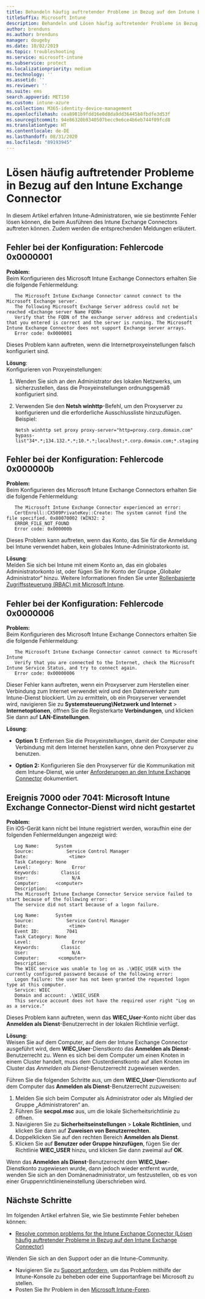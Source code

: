 ```yaml
---
title: Behandeln häufig auftretender Probleme in Bezug auf den Intune Exchange Connector
titleSuffix: Microsoft Intune
description: Behandeln und Lösen häufig auftretender Probleme in Bezug auf den lokalen Microsoft Intune Exchange Connector
author: brenduns
ms.author: brenduns
manager: dougeby
ms.date: 10/02/2019
ms.topic: troubleshooting
ms.service: microsoft-intune
ms.subservice: protect
ms.localizationpriority: medium
ms.technology: ''
ms.assetid: ''
ms.reviewer: ''
ms.suite: ems
search.appverid: MET150
ms.custom: intune-azure
ms.collection: M365-identity-device-management
ms.openlocfilehash: cea8981b9fdd16e0d8da9dd36445b8fbdfe3d53f
ms.sourcegitcommit: 94e86320b9340507becc9e6ce4b6eb744f09fcd8
ms.translationtype: HT
ms.contentlocale: de-DE
ms.lasthandoff: 08/31/2020
ms.locfileid: "89193945"
---
```

# <a name="resolve-common-errors-for-the-intune-exchange-connector"></a>Lösen häufig auftretender Probleme in Bezug auf den Intune Exchange Connector

In diesem Artikel erfahren Intune-Administratoren, wie sie bestimmte Fehler lösen können, die beim Ausführen des Intune Exchange Connectors auftreten können. Zudem werden die entsprechenden Meldungen erläutert.  

## <a name="configuration-failed-and-returned-error-code-0x0000001"></a>Fehler bei der Konfiguration: Fehlercode 0x0000001

**Problem:**  
Beim Konfigurieren des Microsoft Intune Exchange Connectors erhalten Sie die folgende Fehlermeldung:

```
   The Microsoft Intune Exchange Connector cannot connect to the Microsoft Exchange server.  
   The following Microsoft Exchange Server address could not be reached <Exchange server Name FQDN>  
   Verify that the FQDN of the exchange server address and credentials that you entered is correct and the server is running. The Microsoft Intune Exchange Connector does not support Exchange server arrays.  
   Error code: 0x0000001  
```

Dieses Problem kann auftreten, wenn die Internetproxyeinstellungen falsch konfiguriert sind.

**Lösung**:  
Konfigurieren von Proxyeinstellungen:
1. Wenden Sie sich an den Administrator des lokalen Netzwerks, um sicherzustellen, dass die Proxyeinstellungen ordnungsgemäß konfiguriert sind. 
2. Verwenden Sie den **Netsh winhttp**-Befehl, um den Proxyserver zu konfigurieren und die erforderliche Ausschlussliste hinzuzufügen. Beispiel:  

   ```
   Netsh winhttp set proxy proxy-server="http=proxy.corp.domain.com" bypass-list"34*.*;134.132.*.*;10.*.*;localhost;*.corp.domain.com;*.staging.domain.com"
   ```

## <a name="configuration-failed-and-returned-error-code-0x000000b"></a>Fehler bei der Konfiguration: Fehlercode 0x000000b   

**Problem:**  
Beim Konfigurieren des Microsoft Intune Exchange Connectors erhalten Sie die folgende Fehlermeldung:  

```
   The Microsoft Intune Exchange Connector experienced an error:  
   CertEnroll::CX509PrivateKey::Create: The system cannot find the file specified. 0x80070002 (WIN32: 2  
   ERROR_FILE_NOT_FOUND  
   Error code: 0x000000b  
```
Dieses Problem kann auftreten, wenn das Konto, das Sie für die Anmeldung bei Intune verwendet haben, kein globales Intune-Administratorkonto ist.

**Lösung**:  
Melden Sie sich bei Intune mit einem Konto an, das ein globales Administratorkonto ist, oder fügen Sie Ihr Konto der Gruppe „Globaler Administrator“ hinzu. Weitere Informationen finden Sie unter [Rollenbasierte Zugriffssteuerung (RBAC) mit Microsoft Intune](../fundamentals/role-based-access-control.md).

## <a name="configuration-failed-and-returned-error-code-0x0000006"></a>Fehler bei der Konfiguration: Fehlercode 0x0000006

**Problem:**  
Beim Konfigurieren des Microsoft Intune Exchange Connectors erhalten Sie die folgende Fehlermeldung:  

```  
   The Microsoft Intune Exchange Connector cannot connect to Microsoft Intune  
   Verify that you are connected to the Internet, check the Microsoft Intune Service Status, and try to connect again.  
   Error code: 0x00000006  
```  
Dieser Fehler kann auftreten, wenn ein Proxyserver zum Herstellen einer Verbindung zum Internet verwendet wird und den Datenverkehr zum Intune-Dienst blockiert. Um zu ermitteln, ob ein Proxyserver verwendet wird, navigieren Sie zu **Systemsteuerung\Netzwerk und Internet** > **Internetoptionen**, öffnen Sie die Registerkarte **Verbindungen**, und klicken Sie dann auf **LAN-Einstellungen**.

**Lösung**:  

- **Option 1:** Entfernen Sie die Proxyeinstellungen, damit der Computer eine Verbindung mit dem Internet herstellen kann, ohne den Proxyserver zu benutzen.  

- **Option 2:** Konfigurieren Sie den Proxyserver für die Kommunikation mit dem Intune-Dienst, wie unter [Anforderungen an den Intune Exchange Connector](exchange-connector-install.md#intune-exchange-connector-requirements) dokumentiert.



## <a name="event-7000-or-7041-microsoft-intune-exchange-connector-service-wont-start"></a>Ereignis 7000 oder 7041: Microsoft Intune Exchange Connector-Dienst wird nicht gestartet

**Problem:**  
Ein iOS-Gerät kann nicht bei Intune registriert werden, woraufhin eine der folgenden Fehlermeldungen angezeigt wird:  

```  
   Log Name:      System
   Source:            Service Control Manager
   Date:               <time>
   Task Category: None
   Level:               Error
   Keywords:        Classic
   User:                N/A
   Computer:      <computer>
   Description:
   The Microsoft Intune Exchange Connector Service service failed to start because of the following error:  
   The service did not start because of a logon failure.
```  

```  
   Log Name:      System
   Source:            Service Control Manager
   Date:               <time>
   Event ID:          7041
   Task Category: None
   Level:               Error   
   Keywords:        Classic
   User:                N/A
   Computer:       <computer>
   Description:
   The WIEC service was unable to log on as .\WIEC_USER with the currently configured password because of the following error:
   Logon failure: the user has not been granted the requested logon type at this computer.
   Service: WIEC
   Domain and account: .\WIEC_USER
   This service account does not have the required user right "Log on as a service."  
```
Dieses Problem kann auftreten, wenn das **WIEC_User**-Konto nicht über das **Anmelden als Dienst**-Benutzerrecht in der lokalen Richtlinie verfügt.

**Lösung**:  
Weisen Sie auf dem Computer, auf dem der Intune Exchange Connector ausgeführt wird, dem **WIEC_User**-Dienstkonto das **Anmelden als Dienst**-Benutzerrecht zu. Wenn es sich bei dem Computer um einen Knoten in einem Cluster handelt, muss dem Clusterdienstkonto auf allen Knoten im Cluster das *Anmelden als Dienst*-Benutzerrecht zugewiesen werden.  

Führen Sie die folgenden Schritte aus, um dem **WIEC_User**-Dienstkonto auf dem Computer das **Anmelden als Dienst**-Benutzerrecht zuzuweisen:

1. Melden Sie sich beim Computer als Administrator oder als Mitglied der Gruppe „Administratoren“ an.
2. Führen Sie **secpol.msc** aus, um die lokale Sicherheitsrichtlinie zu öffnen.
3. Navigieren Sie zu **Sicherheitseinstellungen** > **Lokale Richtlinien**, und klicken Sie dann auf **Zuweisen von Benutzerrechten**.
4. Doppelklicken Sie auf den rechten Bereich **Anmelden als Dienst**.
5. Klicken Sie auf **Benutzer oder Gruppe hinzufügen**, fügen Sie der Richtlinie **WIEC_USER** hinzu, und klicken Sie dann zweimal auf **OK**.

Wenn das **Anmelden als Dienst**-Benutzerrecht dem **WIEC_User**-Dienstkonto zugewiesen wurde, dann jedoch wieder entfernt wurde, wenden Sie sich an den Domänenadministrator, um festzustellen, ob es von einer Gruppenrichtlinieneinstellung überschrieben wird.  

## <a name="next-steps"></a>Nächste Schritte  

Im folgenden Artikel erfahren Sie, wie Sie bestimmte Fehler beheben können:
- [Resolve common problems for the Intune Exchange Connector (Lösen häufig auftretender Probleme in Bezug auf den Intune Exchange Connector)](troubleshoot-exchange-connector-common-problems.md) 

Wenden Sie sich an den Support oder an die Intune-Community.
- Navigieren Sie zu [Support anfordern](../fundamentals/get-support.md), um das Problem mithilfe der Intune-Konsole zu beheben oder eine Supportanfrage bei Microsoft zu stellen. 
- Posten Sie Ihr Problem in den [Microsoft Intune-Foren](/answers/products/mem).